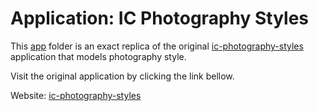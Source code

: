 # Application: IC Photography Styles
This [app](../app) folder is an exact replica of the original 
[ic-photography-styles](https://huggingface.co/spaces/myte/ic-photography-styles) application 
that models photography style.

Visit the original application by clicking the link bellow.

Website: [ic-photography-styles](https://huggingface.co/spaces/myte/ic-photography-styles)
